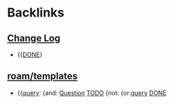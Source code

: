 
# Backlinks
## [Change Log](<Change Log.md>)
- {{[DONE](<DONE.md>)}

## [roam/templates](<roam/templates.md>)
- {{[query](<query.md>): {and: [Question](<Question.md>) [TODO](<TODO.md>) {not: {or:[query](<query.md>) [DONE](<DONE.md>)

